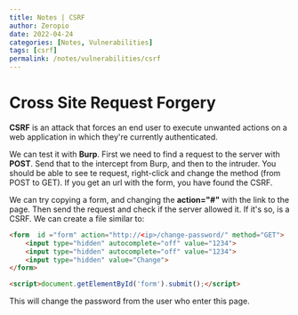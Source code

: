 ```yaml
---
title: Notes | CSRF
author: Zeropio
date: 2022-04-24
categories: [Notes, Vulnerabilities]
tags: [csrf]
permalink: /notes/vulnerabilities/csrf
---
```


# Cross Site Request Forgery
**CSRF** is an attack that forces an end user to execute unwanted actions on a web application in which they're currently authenticated.

We can test it with **Burp**. First we need to find a request to the server with **POST**. Send that to the intercept from Burp, and then to the intruder.
You should be able to see te request, right-click and change the method (from POST to GET). If you get an url with the form, you have found the CSRF.

We can try copying a form, and changing the **action="#"** with the link to the page. Then send the request and check if the server allowed it. If it's so, is a CSRF.
We can create a file similar to:
```html
<form  id ="form" action="http://<ip>/change-password/" method="GET">
    <input type="hidden" autocomplete="off" value="1234">
    <input type="hidden" autocomplete="off" value="1234">
    <input type="hidden" value="Change">
</form>

<script>document.getElementById('form').submit();</script>
```
This will change the password from the user who enter this page.

